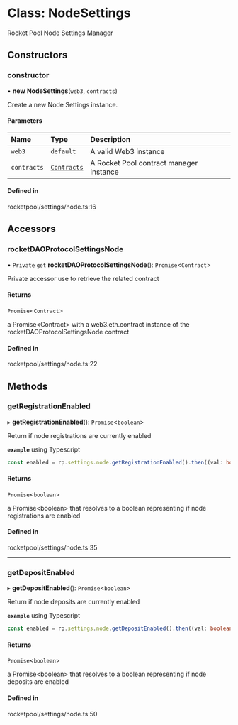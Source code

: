 # Class: NodeSettings

Rocket Pool Node Settings Manager

## Constructors

### constructor

• **new NodeSettings**(`web3`, `contracts`)

Create a new Node Settings instance.

#### Parameters

| Name | Type | Description |
| :------ | :------ | :------ |
| `web3` | `default` | A valid Web3 instance |
| `contracts` | [`Contracts`](Contracts.md) | A Rocket Pool contract manager instance |

#### Defined in

rocketpool/settings/node.ts:16

## Accessors

### rocketDAOProtocolSettingsNode

• `Private` `get` **rocketDAOProtocolSettingsNode**(): `Promise`<`Contract`\>

Private accessor use to retrieve the related contract

#### Returns

`Promise`<`Contract`\>

a Promise<Contract\> with a web3.eth.contract instance of the rocketDAOProtocolSettingsNode contract

#### Defined in

rocketpool/settings/node.ts:22

## Methods

### getRegistrationEnabled

▸ **getRegistrationEnabled**(): `Promise`<`boolean`\>

Return if node registrations are currently enabled

**`example`** using Typescript
```ts
const enabled = rp.settings.node.getRegistrationEnabled().then((val: boolean) => { val };
```

#### Returns

`Promise`<`boolean`\>

a Promise<boolean\> that resolves to a boolean representing if node registrations are enabled

#### Defined in

rocketpool/settings/node.ts:35

___

### getDepositEnabled

▸ **getDepositEnabled**(): `Promise`<`boolean`\>

Return if node deposits are currently enabled

**`example`** using Typescript
```ts
const enabled = rp.settings.node.getDepositEnabled().then((val: boolean) => { val };
```

#### Returns

`Promise`<`boolean`\>

a Promise<boolean\> that resolves to a boolean representing if node deposits are enabled

#### Defined in

rocketpool/settings/node.ts:50
